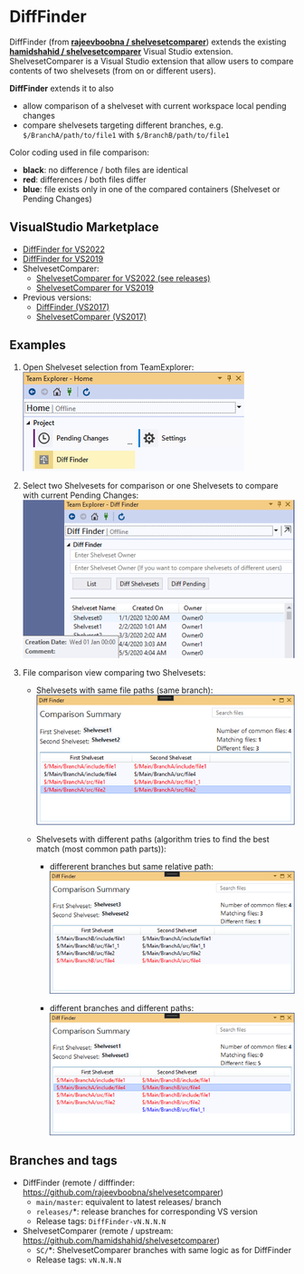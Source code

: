 # DiffFinder

DiffFinder (from **[rajeevboobna / shelvesetcomparer](https://github.com/rajeevboobna/shelvesetcomparer)**) extends the existing **[hamidshahid / shelvesetcomparer](https://github.com/hamidshahid/shelvesetcomparer)** Visual Studio extension.
ShelvesetComparer is a Visual Studio extension that allow users to compare contents of two shelvesets (from on or different users).

**DiffFinder** extends it to also

* allow comparison of a shelveset with current workspace local pending changes
* compare shelvesets targeting different branches, e.g. `$/BranchA/path/to/file1` with `$/BranchB/path/to/file1`

Color coding used in file comparison:

* **black**: no difference / both files are identical
* **red**: differences / both files differ
* **blue**: file exists only in one of the compared containers (Shelveset or Pending Changes)

## VisualStudio Marketplace

* [DiffFinder for VS2022](https://marketplace.visualstudio.com/items?itemName=dprZoft.DiffFinder-VS2022)
* [DiffFinder for VS2019](https://marketplace.visualstudio.com/items?itemName=dprZoft.DiffFinder-VS2019)
* ShelvesetComparer:
  * [ShelvesetComparer for VS2022 (see releases)](https://github.com/dprZoft/shelvesetcomparer/releases)
  * [ShelvesetComparer for VS2019](https://marketplace.visualstudio.com/items?itemName=dprZoft.ShelvesetComparer-VS2019)
* Previous versions:
  * [DiffFinder (VS2017)](https://marketplace.visualstudio.com/items?itemName=RajeevBoobna.DiffFinder)
  * [ShelvesetComparer (VS2017)](https://marketplace.visualstudio.com/items?itemName=HamidShahid.ShelvesetComparer-19329)

## Examples

1. Open Shelveset selection from TeamExplorer:
![TeamExplorer Diff Finder Button](/DiffFinder/Resources/PreviewImage.png)

2. Select two Shelvesets for comparison or one Shelvesets to compare with current Pending Changes:
![TeamExplorer Diff Finder Button](/DiffFinder/Resources/Example_SelectCompareShelvesets.png)

3. File comparison view comparing two Shelvesets:

   * Shelvesets with same file paths (same branch):
![TeamExplorer Diff Finder Button](/DiffFinder/Resources/Example_CompareSameBranch.png)

   * Shelvesets with different paths (algorithm tries to find the best match (most common path parts)):
      * differerent branches but same relative path:
      ![TeamExplorer Diff Finder Button](/DiffFinder/Resources/Example_CompareDifferentBranches.png)

      * different branches and different paths:
      ![File comparison: different branches and folders -> tries to find best match](/DiffFinder/Resources/Example_CompareDifferentBranchesAndFolders.png)

## Branches and tags

* DiffFinder (remote / difffinder: https://github.com/rajeevboobna/shelvesetcomparer)
  * `main/master`: equivalent to latest releases/ branch
  * `releases/`*: release branches for corresponding VS version
  * Release tags: `DiffFinder-vN.N.N.N`
* ShelvesetComparer (remote / upstream: https://github.com/hamidshahid/shelvesetcomparer)
  * `SC/`*: ShelvesetComparer branches with same logic as for DiffFinder
  * Release tags: `vN.N.N.N`
